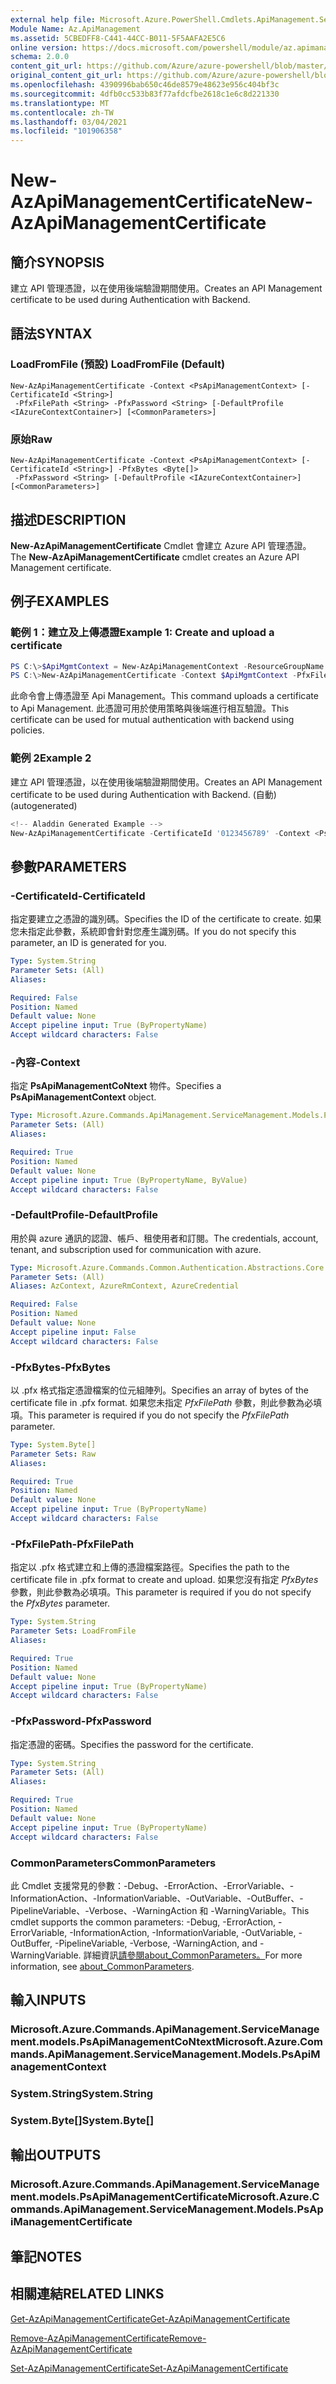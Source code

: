 ```yaml
---
external help file: Microsoft.Azure.PowerShell.Cmdlets.ApiManagement.ServiceManagement.dll-Help.xml
Module Name: Az.ApiManagement
ms.assetid: 5CBEDFF8-C441-44CC-B011-5F5AAFA2E5C6
online version: https://docs.microsoft.com/powershell/module/az.apimanagement/new-azapimanagementcertificate
schema: 2.0.0
content_git_url: https://github.com/Azure/azure-powershell/blob/master/src/ApiManagement/ApiManagement/help/New-AzApiManagementCertificate.md
original_content_git_url: https://github.com/Azure/azure-powershell/blob/master/src/ApiManagement/ApiManagement/help/New-AzApiManagementCertificate.md
ms.openlocfilehash: 4390996bab650c46de8579e48623e956c404bf3c
ms.sourcegitcommit: 4dfb0cc533b83f77afdcfbe2618c1e6c8d221330
ms.translationtype: MT
ms.contentlocale: zh-TW
ms.lasthandoff: 03/04/2021
ms.locfileid: "101906358"
---
```

# <span data-ttu-id="1914f-101">New-AzApiManagementCertificate</span><span class="sxs-lookup"><span data-stu-id="1914f-101">New-AzApiManagementCertificate</span></span>

## <span data-ttu-id="1914f-102">簡介</span><span class="sxs-lookup"><span data-stu-id="1914f-102">SYNOPSIS</span></span>
<span data-ttu-id="1914f-103">建立 API 管理憑證，以在使用後端驗證期間使用。</span><span class="sxs-lookup"><span data-stu-id="1914f-103">Creates an API Management certificate to be used during Authentication with Backend.</span></span>

## <span data-ttu-id="1914f-104">語法</span><span class="sxs-lookup"><span data-stu-id="1914f-104">SYNTAX</span></span>

### <span data-ttu-id="1914f-105">LoadFromFile (預設) </span><span class="sxs-lookup"><span data-stu-id="1914f-105">LoadFromFile (Default)</span></span>
```
New-AzApiManagementCertificate -Context <PsApiManagementContext> [-CertificateId <String>]
 -PfxFilePath <String> -PfxPassword <String> [-DefaultProfile <IAzureContextContainer>] [<CommonParameters>]
```

### <span data-ttu-id="1914f-106">原始</span><span class="sxs-lookup"><span data-stu-id="1914f-106">Raw</span></span>
```
New-AzApiManagementCertificate -Context <PsApiManagementContext> [-CertificateId <String>] -PfxBytes <Byte[]>
 -PfxPassword <String> [-DefaultProfile <IAzureContextContainer>] [<CommonParameters>]
```

## <span data-ttu-id="1914f-107">描述</span><span class="sxs-lookup"><span data-stu-id="1914f-107">DESCRIPTION</span></span>
<span data-ttu-id="1914f-108">**New-AzApiManagementCertificate** Cmdlet 會建立 Azure API 管理憑證。</span><span class="sxs-lookup"><span data-stu-id="1914f-108">The **New-AzApiManagementCertificate** cmdlet creates an Azure API Management certificate.</span></span>

## <span data-ttu-id="1914f-109">例子</span><span class="sxs-lookup"><span data-stu-id="1914f-109">EXAMPLES</span></span>

### <span data-ttu-id="1914f-110">範例 1：建立及上傳憑證</span><span class="sxs-lookup"><span data-stu-id="1914f-110">Example 1: Create and upload a certificate</span></span>
```powershell
PS C:\>$ApiMgmtContext = New-AzApiManagementContext -ResourceGroupName "Api-Default-WestUS" -ServiceName "contoso"
PS C:\>New-AzApiManagementCertificate -Context $ApiMgmtContext -PfxFilePath "C:\contoso\certificates\apimanagement.pfx" -PfxPassword "1111"
```

<span data-ttu-id="1914f-111">此命令會上傳憑證至 Api Management。</span><span class="sxs-lookup"><span data-stu-id="1914f-111">This command uploads a certificate to Api Management.</span></span> <span data-ttu-id="1914f-112">此憑證可用於使用策略與後端進行相互驗證。</span><span class="sxs-lookup"><span data-stu-id="1914f-112">This certificate can be used for mutual authentication with backend using policies.</span></span>

### <span data-ttu-id="1914f-113">範例 2</span><span class="sxs-lookup"><span data-stu-id="1914f-113">Example 2</span></span>

<span data-ttu-id="1914f-114">建立 API 管理憑證，以在使用後端驗證期間使用。</span><span class="sxs-lookup"><span data-stu-id="1914f-114">Creates an API Management certificate to be used during Authentication with Backend.</span></span> <span data-ttu-id="1914f-115"> (自動) </span><span class="sxs-lookup"><span data-stu-id="1914f-115">(autogenerated)</span></span>

```powershell
<!-- Aladdin Generated Example --> 
New-AzApiManagementCertificate -CertificateId '0123456789' -Context <PsApiManagementContext> -PfxFilePath 'C:\contoso\certificates\apimanagement.pfx' -PfxPassword '1111'
```

## <span data-ttu-id="1914f-116">參數</span><span class="sxs-lookup"><span data-stu-id="1914f-116">PARAMETERS</span></span>

### <span data-ttu-id="1914f-117">-CertificateId</span><span class="sxs-lookup"><span data-stu-id="1914f-117">-CertificateId</span></span>
<span data-ttu-id="1914f-118">指定要建立之憑證的識別碼。</span><span class="sxs-lookup"><span data-stu-id="1914f-118">Specifies the ID of the certificate to create.</span></span>
<span data-ttu-id="1914f-119">如果您未指定此參數，系統即會針對您產生識別碼。</span><span class="sxs-lookup"><span data-stu-id="1914f-119">If you do not specify this parameter, an ID is generated for you.</span></span>

```yaml
Type: System.String
Parameter Sets: (All)
Aliases:

Required: False
Position: Named
Default value: None
Accept pipeline input: True (ByPropertyName)
Accept wildcard characters: False
```

### <span data-ttu-id="1914f-120">-內容</span><span class="sxs-lookup"><span data-stu-id="1914f-120">-Context</span></span>
<span data-ttu-id="1914f-121">指定 **PsApiManagementCoNtext** 物件。</span><span class="sxs-lookup"><span data-stu-id="1914f-121">Specifies a **PsApiManagementContext** object.</span></span>

```yaml
Type: Microsoft.Azure.Commands.ApiManagement.ServiceManagement.Models.PsApiManagementContext
Parameter Sets: (All)
Aliases:

Required: True
Position: Named
Default value: None
Accept pipeline input: True (ByPropertyName, ByValue)
Accept wildcard characters: False
```

### <span data-ttu-id="1914f-122">-DefaultProfile</span><span class="sxs-lookup"><span data-stu-id="1914f-122">-DefaultProfile</span></span>
<span data-ttu-id="1914f-123">用於與 azure 通訊的認證、帳戶、租使用者和訂閱。</span><span class="sxs-lookup"><span data-stu-id="1914f-123">The credentials, account, tenant, and subscription used for communication with azure.</span></span>

```yaml
Type: Microsoft.Azure.Commands.Common.Authentication.Abstractions.Core.IAzureContextContainer
Parameter Sets: (All)
Aliases: AzContext, AzureRmContext, AzureCredential

Required: False
Position: Named
Default value: None
Accept pipeline input: False
Accept wildcard characters: False
```

### <span data-ttu-id="1914f-124">-PfxBytes</span><span class="sxs-lookup"><span data-stu-id="1914f-124">-PfxBytes</span></span>
<span data-ttu-id="1914f-125">以 .pfx 格式指定憑證檔案的位元組陣列。</span><span class="sxs-lookup"><span data-stu-id="1914f-125">Specifies an array of bytes of the certificate file in .pfx format.</span></span>
<span data-ttu-id="1914f-126">如果您未指定 *PfxFilePath* 參數，則此參數為必填項。</span><span class="sxs-lookup"><span data-stu-id="1914f-126">This parameter is required if you do not specify the *PfxFilePath* parameter.</span></span>

```yaml
Type: System.Byte[]
Parameter Sets: Raw
Aliases:

Required: True
Position: Named
Default value: None
Accept pipeline input: True (ByPropertyName)
Accept wildcard characters: False
```

### <span data-ttu-id="1914f-127">-PfxFilePath</span><span class="sxs-lookup"><span data-stu-id="1914f-127">-PfxFilePath</span></span>
<span data-ttu-id="1914f-128">指定以 .pfx 格式建立和上傳的憑證檔案路徑。</span><span class="sxs-lookup"><span data-stu-id="1914f-128">Specifies the path to the certificate file in .pfx format to create and upload.</span></span>
<span data-ttu-id="1914f-129">如果您沒有指定 *PfxBytes* 參數，則此參數為必填項。</span><span class="sxs-lookup"><span data-stu-id="1914f-129">This parameter is required if you do not specify the *PfxBytes* parameter.</span></span>

```yaml
Type: System.String
Parameter Sets: LoadFromFile
Aliases:

Required: True
Position: Named
Default value: None
Accept pipeline input: True (ByPropertyName)
Accept wildcard characters: False
```

### <span data-ttu-id="1914f-130">-PfxPassword</span><span class="sxs-lookup"><span data-stu-id="1914f-130">-PfxPassword</span></span>
<span data-ttu-id="1914f-131">指定憑證的密碼。</span><span class="sxs-lookup"><span data-stu-id="1914f-131">Specifies the password for the certificate.</span></span>

```yaml
Type: System.String
Parameter Sets: (All)
Aliases:

Required: True
Position: Named
Default value: None
Accept pipeline input: True (ByPropertyName)
Accept wildcard characters: False
```

### <span data-ttu-id="1914f-132">CommonParameters</span><span class="sxs-lookup"><span data-stu-id="1914f-132">CommonParameters</span></span>
<span data-ttu-id="1914f-133">此 Cmdlet 支援常見的參數：-Debug、-ErrorAction、-ErrorVariable、-InformationAction、-InformationVariable、-OutVariable、-OutBuffer、-PipelineVariable、-Verbose、-WarningAction 和 -WarningVariable。</span><span class="sxs-lookup"><span data-stu-id="1914f-133">This cmdlet supports the common parameters: -Debug, -ErrorAction, -ErrorVariable, -InformationAction, -InformationVariable, -OutVariable, -OutBuffer, -PipelineVariable, -Verbose, -WarningAction, and -WarningVariable.</span></span> <span data-ttu-id="1914f-134">詳細資訊[請參閱about_CommonParameters。](http://go.microsoft.com/fwlink/?LinkID=113216)</span><span class="sxs-lookup"><span data-stu-id="1914f-134">For more information, see [about_CommonParameters](http://go.microsoft.com/fwlink/?LinkID=113216).</span></span>

## <span data-ttu-id="1914f-135">輸入</span><span class="sxs-lookup"><span data-stu-id="1914f-135">INPUTS</span></span>

### <span data-ttu-id="1914f-136">Microsoft.Azure.Commands.ApiManagement.ServiceManagement.models.PsApiManagementCoNtext</span><span class="sxs-lookup"><span data-stu-id="1914f-136">Microsoft.Azure.Commands.ApiManagement.ServiceManagement.Models.PsApiManagementContext</span></span>

### <span data-ttu-id="1914f-137">System.String</span><span class="sxs-lookup"><span data-stu-id="1914f-137">System.String</span></span>

### <span data-ttu-id="1914f-138">System.Byte[]</span><span class="sxs-lookup"><span data-stu-id="1914f-138">System.Byte[]</span></span>

## <span data-ttu-id="1914f-139">輸出</span><span class="sxs-lookup"><span data-stu-id="1914f-139">OUTPUTS</span></span>

### <span data-ttu-id="1914f-140">Microsoft.Azure.Commands.ApiManagement.ServiceManagement.models.PsApiManagementCertificate</span><span class="sxs-lookup"><span data-stu-id="1914f-140">Microsoft.Azure.Commands.ApiManagement.ServiceManagement.Models.PsApiManagementCertificate</span></span>

## <span data-ttu-id="1914f-141">筆記</span><span class="sxs-lookup"><span data-stu-id="1914f-141">NOTES</span></span>

## <span data-ttu-id="1914f-142">相關連結</span><span class="sxs-lookup"><span data-stu-id="1914f-142">RELATED LINKS</span></span>

[<span data-ttu-id="1914f-143">Get-AzApiManagementCertificate</span><span class="sxs-lookup"><span data-stu-id="1914f-143">Get-AzApiManagementCertificate</span></span>](./Get-AzApiManagementCertificate.md)

[<span data-ttu-id="1914f-144">Remove-AzApiManagementCertificate</span><span class="sxs-lookup"><span data-stu-id="1914f-144">Remove-AzApiManagementCertificate</span></span>](./Remove-AzApiManagementCertificate.md)

[<span data-ttu-id="1914f-145">Set-AzApiManagementCertificate</span><span class="sxs-lookup"><span data-stu-id="1914f-145">Set-AzApiManagementCertificate</span></span>](./Set-AzApiManagementCertificate.md)


